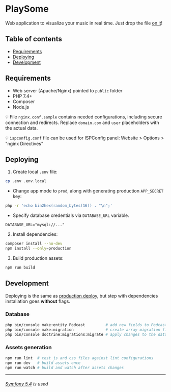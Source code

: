 # PlaySome

Web application to visualize your music in real time. Just drop the file [on it](https://playsome.fun/)!

## Table of contents

- [Requirements](#requirements)
- [Deploying](#deploying)
- [Development](#development)

## Requirements

* Web server (Apache/Nginx) pointed to `public` folder
* PHP 7.4+
* Composer
* Node.js

💡 File `nginx.conf.sample` contains needed configurations, including secure connection and redirects. Replace `domain.com` and `user` placeholders with the actual data.

💡 `ispconfig.conf` file can be used for ISPConfig panel: Website > Options > "nginx Directives"

## Deploying

1) Create local `.env` file:

```bash
cp .env .env.local
```

  * Change app mode to `prod`, along with generating production `APP_SECRET` key:

```bash
php -r 'echo bin2hex(random_bytes(16)) . "\n";'
```

  * Specify database credentials via `DATABASE_URL` variable.

```dotenv
DATABASE_URL="mysql://..."
```

2) Install dependencies:

```bash
composer install --no-dev
npm install --only=production
```

3) Build production assets:

```bash
npm run build
```

## Development

Deploying is the same as [production deploy](#deploying), but step with dependencies installation goes **without** flags.

### Database

```bash
php bin/console make:entity Podcast         # add new fields to Podcast entity
php bin/console make:migration              # create array migration file with new changes
php bin/console doctrine:migrations:migrate # apply changes to the database
```

### Assets generation

```bash
npm run lint  # test js and css files against lint configurations
npm run dev   # build assets once
npm run watch # build and watch after assets changes
```

---

###### [Symfony 5.4](https://symfony.com/doc/5.4/index.html) is used
